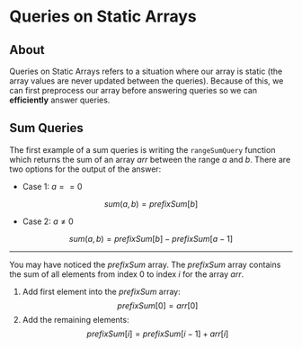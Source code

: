 # Queries on Static Arrays

## About

Queries on Static Arrays refers to a situation where our array is static (the array values are never updated between the queries). Because of this, we can first preprocess our array before answering queries so we can **efficiently** answer queries.

## Sum Queries

The first example of a sum queries is writing the `rangeSumQuery` function which returns the sum of an array $arr$ between the range $a$ and $b$. There are two options for the output of the answer:

- Case 1: $a == 0$

$$sum(a, b) = prefixSum[b]$$

- Case 2: $a \neq 0$

$$sum(a, b) = prefixSum[b] - prefixSum[a - 1]$$

---

You may have noticed the $prefixSum$ array. The $prefixSum$ array contains the sum of all elements from index $0$ to index $i$ for the array $arr$.

1. Add first element into the $prefixSum$ array:
   $$prefixSum[0] = arr[0]$$
2. Add the remaining elements:
   $$prefixSum[i] = prefixSum[i - 1] + arr[i]$$

